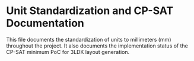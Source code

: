 # Unit Standardization and CP-SAT Documentation
This file documents the standardization of units to millimeters (mm) throughout the project.
It also documents the implementation status of the CP-SAT minimum PoC for 3LDK layout generation.

